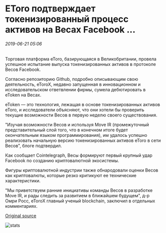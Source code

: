 # EToro подтверждает токенизированный процесс активов на Весах Facebook ...

###### 2019-06-21 05:06

Торговая платформа eToro, базирующаяся в Великобритании, провела успешное испытание выпуска токенизированных активов в протоколе Весов Facebook.

Согласно репозиторию Github, подробно описывающим свою деятельность, eToroX, недавно запущенная в инновационном и исследовательском ответвлении фирмы, сумела дебютировать в eToken на Весах.

eToken — это технология, лежащая в основе токенизированных активов eToro, и исследователи объясняют, что они хотели бы проверить текущие возможности Весов в первую неделю своего существования.

"Изучая возможности Весов и используя Move IR (промежуточный представительный слой того, что в конечном итоге будет окончательным языком программирования), им удалось успешно реализовать начальную версию токенизированных активов eToro в сети Весов", блоге подтвердил.

Как сообщает Cointelegraph, Весы формируют первый крупный удар Facebook по созданию криптовалютной экосистемы.

Фигуры криптовалютной индустрии также обнародовали оценки Весов как криптовалюты, которые резко критикуют ее технические характеристики.

"Мы приветствуем ранние инициативы команды Весов в разработке Move IR, и рады следить за развитием в ближайшем будущем", д-р Омри Росс, eToroX главный ученый blockchain, заключил в отдельных комментариях.

[Original source](https://cointelegraph.com/news/etoro-confirms-tokenized-asset-trial-on-facebook-libra)

![stats](https://c.statcounter.com/11760860/0/a89fa40b/1/ "stats")